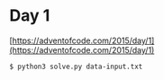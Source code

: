 # Day 1

[https://adventofcode.com/2015/day/1](https://adventofcode.com/2015/day/1)

```
$ python3 solve.py data-input.txt
```
